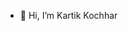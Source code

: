 - 👋 Hi, I’m Kartik Kochhar


<!---
master-kartik/master-kartik is a ✨ special ✨ repository because its `README.md` (this file) appears on your GitHub profile.
You can click the Preview link to take a look at your changes.
--->
